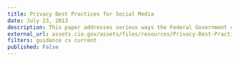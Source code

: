 ```yaml
---
title: Privacy Best Practices for Social Media
date: July 23, 2013
description: This paper addresses various ways the Federal Government can use social media for information sharing, situational awareness, and to support agency operations, and the key considerations for each.
external_url: assets.cio.gov/assets/files/resources/Privacy-Best-Practices-for-Social-Media.pdf
filters: guidance cx current
published: False
---
```


